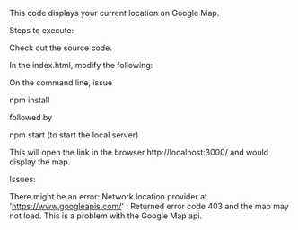 This code displays your current location on Google Map.

Steps to execute:

Check out the source code.

In the index.html, modify the following:

<script src="https://maps.googleapis.com/maps/api/js?key=<your-api-key>"></script>

On the command line, issue 

npm install 
  
followed by 

npm start (to start the local server)

This will open the link in the browser http://localhost:3000/ and would display the map.

Issues:

There might be an error: Network location provider at 'https://www.googleapis.com/' : Returned error code 403 and the map may not load. This is a problem with the Google Map api.
